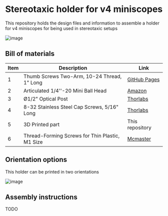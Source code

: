 # Stereotaxic holder for v4 miniscopes

This repository holds the design files and information to assemble a holder for v4 miniscopes for being used in stereotaxic setups

![image](https://user-images.githubusercontent.com/45947951/137480494-f67ca7b0-faa6-4e1a-a1d8-7b01f2de7ba4.png)

## Bill of materials

| Item  | Description | Link |
| ------------- | ------------- | ------------- | 
| 1  | Thumb Screws Two-Arm, 10-24 Thread, 1" Long  | [GitHub Pages](https://www.mcmaster.com/91185A899/) |
| 2  | Articulated 1/4''-20 Mini Ball Head  | [Amazon](https://www.amazon.com/gp/product/B07LCBVQF8/ref=ppx_yo_dt_b_search_asin_title?ie=UTF8&psc=1) |
| 3  |  Ø1/2" Optical Post  | [Thorlabs](https://www.thorlabs.com/thorproduct.cfm?partnumber=TR1) |
| 4  | 8-32 Stainless Steel Cap Screws, 5/16" Long  | [Thorlabs](https://www.thorlabs.com/thorproduct.cfm?partnumber=SH8S031) |
| 5  | 3D Printed part  | This repository |
| 6  | Thread-Forming Screws for Thin Plastic, M1 Size  | [Mcmaster](https://www.mcmaster.com/96817A707/) |

## Orientation options

This holder can be printed in two orientations

![image](https://user-images.githubusercontent.com/45947951/137482650-6f617d31-1162-4afc-9d4b-a88aa976ae28.png)


## Assembly instructions

TODO
